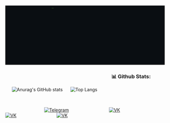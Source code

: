 <p align="center">
  <img src="https://github.com/Askefjord/Askefjord/blob/main/logo.gif">
</p>

<!--
>⠠⠄⠄⠄⠄⠐⠄⠈⢀⠄⠄⠄⠉⠟⠛⠻⠶⢷⠧⢃⡀⢤⢼<sup>⠀⠀...⠀⠀..⠀⠀⠀⠀.⠀⠀⠀and who</sup> ~~are~~ <sub>you</sub><br>
⢀⠄⠐⠄⠐⢀⠂⠂⠁⡈⠠⢀⢒⠄⡀⣄⠠⠄⠄⡔⡠⠴⠤<br>
⠠⢈⠄⠂⢀⠄⡀⠈⠠⡨⢂⠈⠄⢠⠸⠜⠄⠄⢂⠁⢿⣦⠄<sup>⠀⠀...⠀⠀__.. .⠀⠀⠀⠀⠀      _..   ⠀.'⠀⠀⠀⠀⠀</sup>_?_<br>
⢲⢘⢆⣀⣠⡔⢪⣀⣴⣧⢥⡔⡀⡈⠃⠁⢀⡐⠰⠂⠊⠄⠈<br>
⣽⢆⠹⣾⠞⠿⠿⠛⠋⠉⠄⣀⡕⡁⢄⠢⡐⠈⡐⠃⠄⠄<sub>⠀...   ⠀_.'⠀⠀⠀⠀._.. '⠀   we</sub> <sup>are</sup> **False**<br>
⣉⣜⡅⠄⡢⠃⠋⠊⠒⠊⠋⢡⡀⠐⠈⡀⠰⡨⠄⠅⠄<br>
⣿⣼⡁⠈⠂⠄⠄⢄⢡⠄⠄⠁⠌⡠⠁⡠⠨⠄⠅⠄⠄<sub>⠀⠀__.. ._..'⠀⠀you're</sub> **wrong**<sup>⠀⠀⠀⠀⠀⠀⠀⠀⠀no?</sup><br>
⡷⣿⡆⠄⠄⠂⠄⢄⠅⠥⠥⣴⣖⢬⠂⢂⠪⠄⠨⠂<sup>⠀⠀...  . ⠀⠀⠀⠀⠀⠀⠀⠀⠀__..'⠀⠀⠀⠀⠀⠀⠀⠀⠀⠀</sup>**why?**<br>
⡿⣿⡇⢉⢆⣄⡑⢤⢦⣾⣶⣺⢾⣏⠎⠐⢄⢀⢰<sup>⠀⠀...⠀⠀_.. ⠀'   ⠀..⠀⠀⠀⠀⠀</sup><br>
⣾⣿⣣⢸⢕⣷⣟⣟⢾⡷⣿⣞⡟⡎⢍⠈⠂⢠<sup>⠀⠀...⠀⠀⠀⠀⠀⠀.⠀⠀⠀..⠀⠀⠀_.. ⠀' ⠀⠀⠀⠀⠀⠀.'⠀⠀⠀⠀⠀</sup><br>
⣿⣿⣾⡸⣄⠹⣿⣭⣿⣻⢷⡏⡗⡑⠔⡈⣀<sub>⠀⠀..⠀⠀⠀⠀⠀__..⠀⠀..'⠀⠀⠀⠀⠀'⠀⠀forever</sub><br>
⢟⣿⠿⡓⠽⢷⣬⡪⣳⣹⢺⢊⢎⠢⡁⡀<br>
⡄⠦⠖⠄⠂⢸⣿⣻⣞⣮⢪⣒⢜⢐⢌⠂⢈<sup>⠀_.   ...   .⠀⠀⠀⠀⠀root. </sup><sub>spectral</sub> _explosive_<br>
⣦⠄⡀⢀⣠⣟⡿⢿⣻⢺⠣⡃⠜⢄⢄⢀<sup>⠀⠀...⠀ .⠀⠀⠀.'</sup><br>
⣉⠚⠊⠓⠂⢈⠈⣨⢪⠪⡨⡁⡃⢕⠄<sup>⠀⠀⠀⠀⠀⠀⠀⠀⠀⠀**Lifeless**.. '</sup><br>
⠉⠁⠆⡜⡉⢹⣿⠽⡀⠅⡅⠢⡪⠁⠄<sup>⠀...⠀.'</sup><br> 
-->
<!--
### 🔨 Languages and Tools:
<a href="https://www.python.org" target="_blank"><img align="left" alt="Python" height ="42px" src="https://raw.githubusercontent.com/rahul-jha98/github_readme_icons/main/language_and_tools/square/python/python.svg"></a>
<a href="https://dotnet.microsoft.com/en-us/languages/csharp" target="_blank"><img align="left" alt="C#" height ="42px" src="https://github.com/rahul-jha98/README_icons/blob/main/language_and_tools/square/c%23/c%23.svg"></a>
<a href="https://www.jetbrains.com/pycharm/" target="_blank"><img align="left" alt="PyCharm" height ="42px" src="https://upload.wikimedia.org/wikipedia/commons/1/1d/PyCharm_Icon.svg"></a>
<a href="https://visualstudio.microsoft.com/" target="_blank"><img align="left" alt="Microsoft VS" height ="42px" src="https://upload.wikimedia.org/wikipedia/commons/2/2c/Visual_Studio_Icon_2022.svg"></a>
<a href="https://git-scm.com/" target="_blank"> <img src="https://raw.githubusercontent.com/rahul-jha98/github_readme_icons/main/language_and_tools/square/git-scm/git-scm.svg" align="left" alt="git" height='42px'/> </a>
<a href="https://www.adobe.com/products/photoshop.html" target="_blank"><img align="left" alt="Photoshop" height ="42px" src="https://upload.wikimedia.org/wikipedia/commons/a/af/Adobe_Photoshop_CC_icon.svg"></a>
<a href="https://www.adobe.com/products/illustrator.html" target="_blank"><img align="left" alt="Illustrator" height ="42px" src="https://upload.wikimedia.org/wikipedia/commons/f/fb/Adobe_Illustrator_CC_icon.svg"></a>
<a href="https://www.figma.com" target="_blank"><img align="center" src="https://raw.githubusercontent.com/rahul-jha98/github_readme_icons/main/language_and_tools/square/figma/figma.svg" alt="Figma" height ="42px"></a> -->

### ⠀⠀⠀⠀⠀⠀⠀⠀⠀⠀⠀⠀⠀⠀⠀⠀⠀⠀⠀⠀⠀⠀⠀⠀⠀⠀⠀⠀📊 Github Stats:
⠀⠀![Anurag's GitHub stats](https://github-readme-stats.vercel.app/api?username=a5ke4j0rd&show_icons=true&theme=dark&bg_color=0A0E12&hide_border=true&border_color=1d2026&border_radius=5&text_bold=true&hide_title=true)
⠀⠀![Top Langs](https://github-readme-stats.vercel.app/api/top-langs/?username=a5ke4j0rd&layout=compact&theme=dark&bg_color=0A0E12&hide_border=true&border_color=1d2026&border_radius=5&text_bold=true&langs_count=3)


<br>
<br>
⠀⠀⠀⠀⠀⠀⠀⠀⠀⠀⠀⠀<a href="https://www.t.me/askefjord" target="_blank"><img  alt="Telegram" height ="42px" src="https://www.svgrepo.com/show/242392/telegram.svg"></a>
⠀⠀⠀⠀⠀⠀⠀⠀⠀⠀⠀⠀<a href="https://vk.com/kriwjar" target="_blank"><img  alt="VK" height ="42px" src="https://www.svgrepo.com/show/242379/vk-vk.svg"></a>  
⠀⠀⠀⠀⠀⠀⠀⠀⠀⠀⠀⠀<a href="https://instagram.com/kriwjar" target="_blank"><img  alt="VK" height ="42px" src="https://www.svgrepo.com/show/242386/instagram.svg"></a>
⠀⠀⠀⠀⠀⠀⠀⠀⠀⠀⠀⠀<a href="https://www.behance.net/askefjord" target="_blank"><img alt="VK" height ="42px" src="https://www.svgrepo.com/show/242376/behance.svg"></a>  
